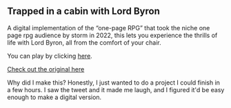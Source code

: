 ## Trapped in a cabin with Lord Byron

A digital implementation of the “one-page RPG” that took the niche one page rpg audience by storm in 2022, this lets you experience the thrills of life with Lord Byron, all from the comfort of your chair. 

You can play by clicking [here](https://vivian-a.github.io/LordByron).


[Check out the original here](https://x.com/Sotherans/status/1507670651724873730/photo/1)


Why did I make this? Honestly, I just wanted to do a project I could finish in a few hours. I saw the tweet and it made me laugh, and I figured it'd be easy enough to make a digital version. 
